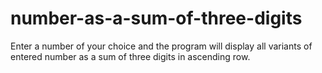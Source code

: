 # number-as-a-sum-of-three-digits
Enter a number of your choice and the program will display all variants of entered number as a sum of three digits in ascending row.
